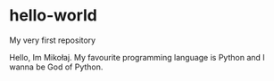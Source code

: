 # hello-world
My very first repository

Hello, Im Mikołaj. My favourite programming language is Python and I wanna be God of Python. 

